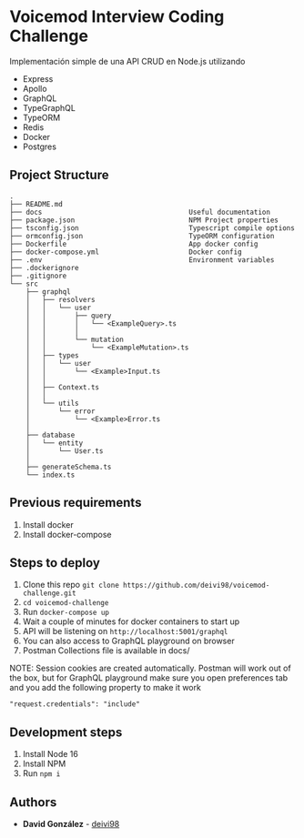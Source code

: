 # Voicemod Interview Coding Challenge
Implementación simple de una API CRUD en Node.js utilizando
* Express
* Apollo
* GraphQL
* TypeGraphQL
* TypeORM
* Redis
* Docker
* Postgres

## Project Structure
```
.                          
├── README.md                               
├── docs                                    Useful documentation
├── package.json                            NPM Project properties
├── tsconfig.json                           Typescript compile options
├── ormconfig.json                          TypeORM configuration
├── Dockerfile                              App docker config
├── docker-compose.yml                      Docker config
├── .env                                    Environment variables
├── .dockerignore
├── .gitignore
└── src
    ├── graphql
    │   ├── resolvers
    │   │   └── user
    │   │       ├── query
    │   │       │   └── <ExampleQuery>.ts
    │   │       │
    │   │       └── mutation
    │   │           └── <ExampleMutation>.ts
    │   ├── types
    │   │   └── user
    │   │       └── <Example>Input.ts
    │   │
    │   ├── Context.ts
    │   │
    │   └── utils
    │       └── error
    │           └── <Example>Error.ts
    │
    ├── database
    │   └── entity
    │       └── User.ts
    │    
    ├── generateSchema.ts
    └── index.ts
```

## Previous requirements

1. Install docker
2. Install docker-compose

## Steps to deploy

1. Clone this repo `git clone https://github.com/deivi98/voicemod-challenge.git`
2. `cd voicemod-challenge`
3. Run `docker-compose up`
4. Wait a couple of minutes for docker containers to start up
5. API will be listening on `http://localhost:5001/graphql`
6. You can also access to GraphQL playground on browser
7. Postman Collections file is available in docs/

NOTE: Session cookies are created automatically. Postman will work out of the box, but for GraphQL playground make sure you open preferences tab and you add the following property to make it work

    "request.credentials": "include"

## Development steps

1. Install Node 16
2. Install NPM
3. Run `npm i`

## Authors

* **David González** - [deivi98](https://github.com/deivi98)

